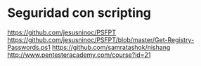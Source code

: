 # Seguridad con scripting
https://github.com/jesusninoc/PSFPT
https://github.com/jesusninoc/PSFPT/blob/master/Get-Registry-Passwords.ps1
https://github.com/samratashok/nishang
http://www.pentesteracademy.com/course?id=21
